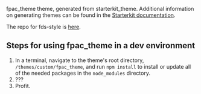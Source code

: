 fpac_theme theme, generated from starterkit_theme. Additional information on generating themes can be found in the [Starterkit documentation](https://www.drupal.org/docs/core-modules-and-themes/core-themes/starterkit-theme).

The repo for fds-style is [here](https://github.com/USDA-FPAC/fds-styl).

## Steps for using fpac_theme in a dev environment

1. In a terminal, navigate to the theme's root directory, `/themes/custom/fpac_theme`, and run `npm install` to install or update all of the needed packages in the `node_modules` directory.
2. ???
3. Profit.
